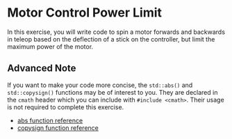 # Motor Control Power Limit
In this exercise, you will write code to spin a motor forwards and backwards in teleop based on the deflection of a stick on the controller, but limit the maximum power of the motor.

## Advanced Note
If you want to make your code more concise, the `std::abs()` and `std::copysign()` functions may be of interest to you. They are declared in the `cmath` header which you can include with `#include <cmath>`. Their usage is not required to complete this exercise.

* [abs function reference](https://en.cppreference.com/w/cpp/numeric/math/abs)
* [copysign function reference](https://en.cppreference.com/w/cpp/numeric/math/copysign)
